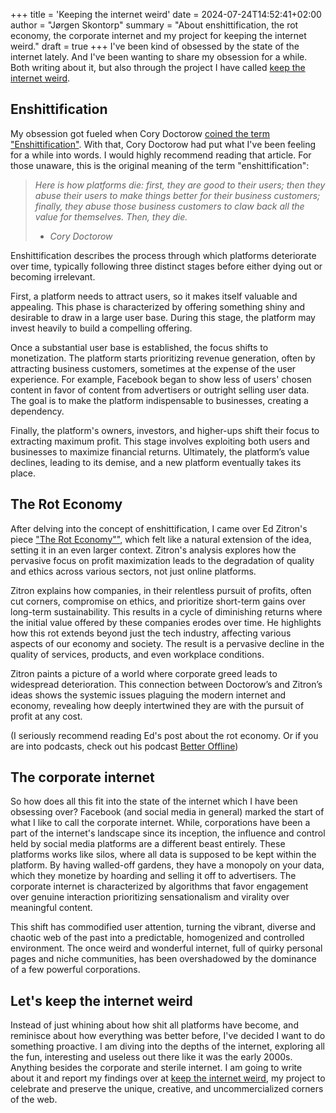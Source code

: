 +++
title = 'Keeping the internet weird'
date = 2024-07-24T14:52:41+02:00
author = "Jørgen Skontorp"
summary = "About enshittification, the rot economy, the corporate internet and my project for keeping the internet weird."
draft = true
+++
I've been kind of obsessed by the state of the internet lately. And I've been wanting to share my obsession for a while. Both writing about it, but also through the project I have called [keep the internet weird](/weird/).

## Enshittification
My obsession got fueled when Cory Doctorow [coined the term "Enshittification"](https://pluralistic.net/2023/01/21/potemkin-ai/#hey-guys). With that, Cory Doctorow had put what I've been feeling for a while into words. I would highly recommend reading that article. For those unaware, this is the original meaning of the term "enshittification":

> *Here is how platforms die: first, they are good to their users; then they abuse their users to make things better for their business customers; finally, they abuse those business customers to claw back all the value for themselves. Then, they die.*
> - <cite>*Cory Doctorow*</cite>

Enshittification describes the process through which platforms deteriorate over time, typically following three distinct stages before either dying out or becoming irrelevant.

First, a platform needs to attract users, so it makes itself valuable and appealing. This phase is characterized by offering something shiny and desirable to draw in a large user base. During this stage, the platform may invest heavily to build a compelling offering.

Once a substantial user base is established, the focus shifts to monetization. The platform starts prioritizing revenue generation, often by attracting business customers, sometimes at the expense of the user experience. For example, Facebook began to show less of users' chosen content in favor of content from advertisers or outright selling user data. The goal is to make the platform indispensable to businesses, creating a dependency.

Finally, the platform's owners, investors, and higher-ups shift their focus to extracting maximum profit. This stage involves exploiting both users and businesses to maximize financial returns. Ultimately, the platform’s value declines, leading to its demise, and a new platform eventually takes its place.

## The Rot Economy
After delving into the concept of enshittification, I came over Ed Zitron's piece ["The Rot Economy""](https://www.wheresyoured.at/the-rot-economy/), which felt like a natural extension of the idea, setting it in an even larger context. Zitron's analysis explores how the pervasive focus on profit maximization leads to the degradation of quality and ethics across various sectors, not just online platforms.

Zitron explains how companies, in their relentless pursuit of profits, often cut corners, compromise on ethics, and prioritize short-term gains over long-term sustainability. This results in a cycle of diminishing returns where the initial value offered by these companies erodes over time. He highlights how this rot extends beyond just the tech industry, affecting various aspects of our economy and society. The result is a pervasive decline in the quality of services, products, and even workplace conditions.

Zitron paints a picture of a world where corporate greed leads to widespread deterioration. This connection between Doctorow’s and Zitron’s ideas shows the systemic issues plaguing the modern internet and economy, revealing how deeply intertwined they are with the pursuit of profit at any cost.

(I seriously recommend reading Ed's post about the rot economy. Or if you are into podcasts, check out his podcast [Better Offline](https://www.betteroffline.com/))

## The corporate internet
So how does all this fit into the state of the internet which I have been obsessing over? Facebook (and social media in general) marked the start of what I like to call the corporate internet. While, corporations have been a part of the internet's landscape since its inception, the influence and control held by social media platforms are a different beast entirely. These platforms works like silos, where all data is supposed to be kept within the platform. By having walled-off gardens, they have a monopoly on your data, which they monetize by hoarding and selling it off to advertisers. The corporate internet is characterized by algorithms that favor engagement over genuine interaction  prioritizing sensationalism and virality over meaningful content.

This shift has commodified user attention, turning the vibrant, diverse and chaotic web of the past into a predictable, homogenized and controlled environment. The once weird and wonderful internet, full of quirky personal pages and niche communities, has been overshadowed by the dominance of a few powerful corporations.

## Let's keep the internet weird
Instead of just whining about how shit all platforms have become, and reminisce about how everything was better before, I've decided I want to do something proactive. I am diving into the depths of the internet, exploring all the fun, interesting and useless out there like it was the early 2000s. Anything besides the corporate and sterile internet. I am going to write about it and report my findings over at [keep the internet weird](/weird/), my project to celebrate and preserve the unique, creative, and uncommercialized corners of the web.
